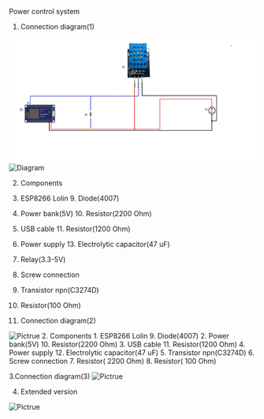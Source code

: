 
Power control system
1. Connection diagram(1)

<img src="https://github.com/przemyslaw-turek/gm/blob/dev/hardware/sensors/dht11/dht11.bmp" alt="Diagram">
<img src="https://github.com/przemyslaw-turek/gm/tree/dev/hardware/power/PowerControlSystem/Schematic/basicVersion1 (1).jpg" alt="Diagram">
 
2. Components
1. ESP8266 Lolin					9.   Diode(4007)
2. Power bank(5V)					10. Resistor(2200 Ohm)
3. USB cable						11. Resistor(1200 Ohm)
4. Power supply					13. Electrolytic capacitor(47 uF)
5. Relay(3.3-5V)
6. Screw connection
7. Transistor npn(C3274D)
 
8. Resistor(100 Ohm)




2.	Connection diagram(2)
<img src="https://github.com/przemyslaw-turek/gm/tree/dev/hardware/power/Power%20Control%20System/Schematic/basicVersion2 (1).jpg" alt="Pictrue" title=" " /> 
2. Components
1. ESP8266 Lolin					9.   Diode(4007)
2. Power bank(5V)					10. Resistor(2200  Ohm)
3. USB cable						11. Resistor(1200 Ohm)
4. Power supply					12. Electrolytic capacitor(47 uF)
5. Transistor npn(C3274D) 
6. Screw connection
7. Resistor( 2200 Ohm)
8. Resistor( 100 Ohm)


3.Connection diagram(3)
<img src="https://github.com/przemyslaw-turek/gm/tree/dev/hardware/power/Power%20Control%20System/Schematic/basic_version3 (1).jpg" alt="Pictrue" title=" " />



4. Extended version
<img src="https://github.com/przemyslaw-turek/gm/tree/dev/hardware/power/Power%20Control%20System/Schematic/extendedVersion1 (1).jpg" alt="Pictrue" title=" " />
 
